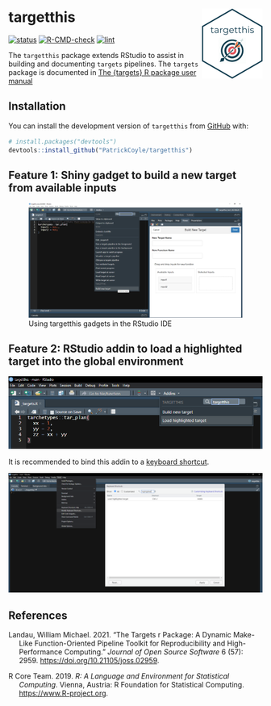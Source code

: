 
<!-- README.md is generated from README.Rmd. Please edit that file -->

# targetthis <img src="man/figures/logo.png" align="right" height="139" alt="" />

<!-- badges: start -->

[![status](https://www.repostatus.org/badges/latest/concept.svg)](https://www.repostatus.org/#concept)
[![R-CMD-check](https://github.com/PatrickCoyle/targetthis/actions/workflows/R-CMD-check.yaml/badge.svg)](https://github.com/PatrickCoyle/targetthis/actions/workflows/R-CMD-check.yaml)
[![lint](https://github.com/PatrickCoyle/targetthis/actions/workflows/lint.yaml/badge.svg)](https://github.com/PatrickCoyle/targetthis/actions/workflows/lint.yaml)
<!-- badges: end -->

The `targetthis` package extends RStudio to assist in building and
documenting `targets` pipelines. The `targets` package is documented in
[The {targets} R package user
manual](https://books.ropensci.org/targets/)

## Installation

You can install the development version of `targetthis` from
[GitHub](https://github.com/) with:

``` r
# install.packages("devtools")
devtools::install_github("PatrickCoyle/targetthis")
```

## Feature 1: Shiny gadget to build a new target from available inputs

<figure>
<img src="misc/img1.png"
alt="Using targetthis gadgets in the RStudio IDE" />
<figcaption aria-hidden="true">Using targetthis gadgets in the RStudio
IDE</figcaption>
</figure>

## Feature 2: RStudio addin to load a highlighted target into the global environment

![](misc/img2.png)

It is recommended to bind this addin to a [keyboard
shortcut](https://support.posit.co/hc/en-us/articles/206382178-Customizing-Keyboard-Shortcuts-in-the-RStudio-IDE).

![](misc/img3.png)

## References

<div id="refs" class="references csl-bib-body hanging-indent">

<div id="ref-landau" class="csl-entry">

Landau, William Michael. 2021. “The Targets r Package: A Dynamic
Make-Like Function-Oriented Pipeline Toolkit for Reproducibility and
High-Performance Computing.” *Journal of Open Source Software* 6 (57):
2959. <https://doi.org/10.21105/joss.02959>.

</div>

<div id="ref-R-base" class="csl-entry">

R Core Team. 2019. *R: A Language and Environment for Statistical
Computing*. Vienna, Austria: R Foundation for Statistical Computing.
<https://www.R-project.org>.

</div>

</div>
